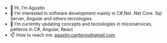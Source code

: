 - 👋 Hi, I’m Agustín
- 👀 I’m interested in software development mainly in C#.Net .Net Core. Sql Server, Angular and others tecnologies
- 🌱 I’m currently updating concepts and tecnologies in micorservices, patterns in C#, Angular, React
- 📫 How to reach me: agustin.canteros@gmail.com

<!---
agustincan/agustincan is a ✨ special ✨ repository because its `README.md` (this file) appears on your GitHub profile.
You can click the Preview link to take a look at your changes.
--->

